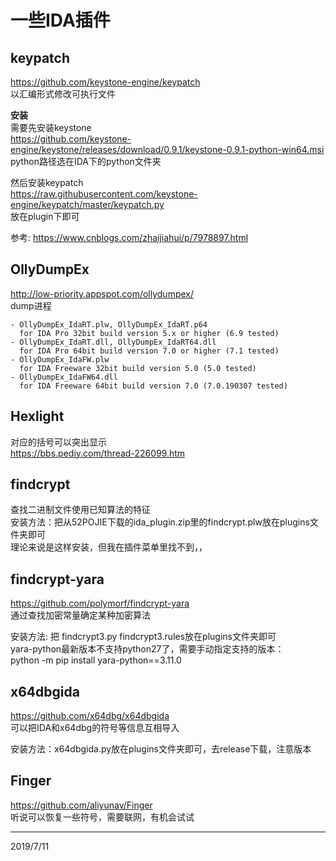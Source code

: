 # 一些IDA插件

## keypatch
https://github.com/keystone-engine/keypatch  
以汇编形式修改可执行文件  

**安装**  
需要先安装keystone  
https://github.com/keystone-engine/keystone/releases/download/0.9.1/keystone-0.9.1-python-win64.msi
python路径选在IDA下的python文件夹  

然后安装keypatch  
https://raw.githubusercontent.com/keystone-engine/keypatch/master/keypatch.py  
放在plugin下即可  

参考: https://www.cnblogs.com/zhaijiahui/p/7978897.html  


## OllyDumpEx
http://low-priority.appspot.com/ollydumpex/  
dump进程  
```plain
- OllyDumpEx_IdaRT.plw, OllyDumpEx_IdaRT.p64
  for IDA Pro 32bit build version 5.x or higher (6.9 tested)
- OllyDumpEx_IdaRT.dll, OllyDumpEx_IdaRT64.dll
  for IDA Pro 64bit build version 7.0 or higher (7.1 tested)
- OllyDumpEx_IdaFW.plw
  for IDA Freeware 32bit build version 5.0 (5.0 tested)
- OllyDumpEx_IdaFW64.dll
  for IDA Freeware 64bit build version 7.0 (7.0.190307 tested)
```


## Hexlight
对应的括号可以突出显示  
https://bbs.pediy.com/thread-226099.htm  


## findcrypt
查找二进制文件使用已知算法的特征  
安装方法：把从52POJIE下载的ida_plugin.zip里的findcrypt.plw放在plugins文件夹即可  
理论来说是这样安装，但我在插件菜单里找不到，，  


## findcrypt-yara
https://github.com/polymorf/findcrypt-yara  
通过查找加密常量确定某种加密算法  

安装方法: 把 findcrypt3.py findcrypt3.rules放在plugins文件夹即可  
yara-python最新版本不支持python27了，需要手动指定支持的版本：  
python -m pip install yara-python==3.11.0  


## x64dbgida
https://github.com/x64dbg/x64dbgida  
可以把IDA和x64dbg的符号等信息互相导入  

安装方法：x64dbgida.py放在plugins文件夹即可，去release下载，注意版本  


## Finger
https://github.com/aliyunav/Finger  
听说可以恢复一些符号，需要联网，有机会试试  


---
2019/7/11  
